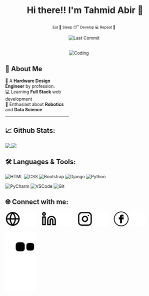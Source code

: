 # <p align="center">️ **Hi there!! I'm Tahmid Abir** 👋 </p>
<p align="center">️<small>Eat 🍲 Sleep 😴 Develop 💻 Repeat 🔁</small></p>

<p align="center">


</a>
<img alt="Last Commit" src="https://img.shields.io/github/last-commit/tahmidabir/tahmidabir?logo=markdown&label=LAST+UPDATE&color=29bf12&style=flat">
</p>
</br>
<img align="right" alt="Coding" width="300" height="225" src="https://miro.medium.com/max/1400/0*C-cPP9D2MIyeexAT.gif">
</br>

##   👨 **About Me**

🚀 A **Hardware Design Engineer** by profession.<br/>
💻 Learning **Full Stack** web development <br/>
🤖 Enthusiast about **Robotics** and **Data Science**

---

## 📈 **Github Stats:**

<a href="https://github.com/tahmidabir">
<img width="440" align="center" src="https://github-readme-stats.vercel.app/api?username=tahmidabir&show_icons=true&include_all_commits=true&theme=merko&count_private=true">
</a>
<a href="https://github.com/tahmidabir/github-readme-stats">
<img align="center" src="https://github-readme-stats.anuraghazra1.vercel.app/api/top-langs/?username=tahmidabir&layout=compact&theme=merko" />
</a>

<!-- prefered theme tokyonight and others can be found at https://github.com/anuraghazra/github-readme-stats/blob/master/themes/README.md -->

</br>

## 🛠️ **Languages & Tools:**

![HTML](https://img.shields.io/badge/html%20-%23E34F26.svg?&style=for-the-badge&logo=html5&logoColor=white)
![CSS](https://img.shields.io/badge/css%20-%231572B6.svg?&style=for-the-badge&logo=css3&logoColor=white)
![Bootstrap](https://img.shields.io/badge/Bootstrap-563D7C?style=for-the-badge&logo=bootstrap&logoColor=white)
![Django](https://img.shields.io/badge/Django-092E20?style=for-the-badge&logo=django&logoColor=white)
![Python](https://img.shields.io/badge/-Python-green?&style=for-the-badge&logo=python&ogoColor=white)

![PyCharm](https://img.shields.io/badge/-Pycharm-019733?style=for-the-badge&logo=pycharm)
![VSCode](https://img.shields.io/badge/-vscode-007ACC?style=for-the-badge&logo=visual-studio-code)
![Git](https://img.shields.io/badge/git%20-%23F05032.svg?&style=for-the-badge&logo=git&logoColor=white)


[//]: # (## 🌐 **Reach out to me:** ️)

[//]: # ()
[//]: # ([<img src="https://img.shields.io/badge/LinkedIn-informational?style=for-the-badge&labelColor=black&logo=linkedin&logoColor=0077b5&&color=0077b5"/>][linkedin])

[//]: # ([<img src="https://img.shields.io/badge/Gmail-informational?style=for-the-badge&labelColor=black&logoColor=d14836&logo=gmail&color=d14836"/>][gmail])

[//]: # ([<img src="https://img.shields.io/badge/Github-informational?style=for-the-badge&labelColor=black&logo=github&color=7d88e6"/>][github])

[//]: # ([<img src="	https://img.shields.io/badge/Facebook-1877F2?style=for-the-badge&logo=facebook&logoColor=white"/>][facebook])

[//]: # ([<img src="https://img.shields.io/badge/tahmidabir.me-000000?style=for-the-badge&logo=About.me&logoColor=white"/>][website])

[//]: # (<!-- Links of Definitions -->)

[//]: # ()
[//]: # ([linkedin]: https://www.linkedin.com/in/tahmidabir/)

[//]: # ([gmail]: mailto:tahmidabir2017@gmail.com)

[//]: # ([github]: https://github.com/tahmidabir)

[//]: # ()
[//]: # ([facebook]: https://www.facebook.com/tahmidabir2017)

[//]: # ([website]:www.tahmidabir.me)



## 🌐 **Connect with me:** ️


[![website](./img/globe-light.svg)](https://tahmidabir.me#gh-light-mode-only)
[![website](./img/globe-dark.svg)](https://tahmidabir.me#gh-dark-mode-only)
&nbsp;&nbsp;
[![website](./img/linkedin-light.svg)](https://linkedin.com/in/tahmidabir#gh-light-mode-only)
[![website](./img/linkedin-dark.svg)](https://linkedin.com/in/tahmidabir#gh-dark-mode-only)
&nbsp;&nbsp;
[![website](./img/instagram-light.svg)](https://www.instagram.com/_tahmid.abir/#gh-light-mode-only)
[![website](./img/instagram-dark.svg)](https://www.instagram.com/_tahmid.abir/#gh-dark-mode-only)
&nbsp;&nbsp;
[![website](./img/facebook-light.svg)](https://www.facebook.com/tahmidabir2017#gh-light-mode-only)
[![website](./img/facebook-dark.svg)](https://www.facebook.com/tahmidabir2017#gh-dark-mode-only)


<img src="https://raw.githubusercontent.com/tahmidabir/tahmidabir/output/github-contribution-grid-snake.svg" />

